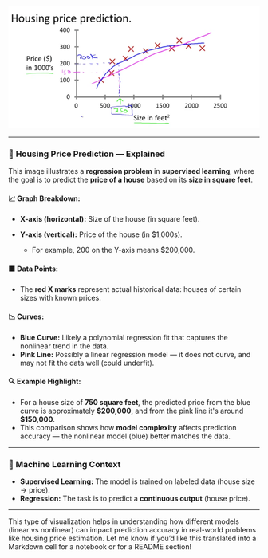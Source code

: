 ![Supervised Learning - Coursera](images/Supervised-Learning-Coursera.png)

---

### 🏡 **Housing Price Prediction — Explained**

This image illustrates a **regression problem** in **supervised learning**, where the goal is to predict the **price of a house** based on its **size in square feet**.

#### 📈 Graph Breakdown:

* **X-axis (horizontal):** Size of the house (in square feet).
* **Y-axis (vertical):** Price of the house (in \$1,000s).

  * For example, 200 on the Y-axis means \$200,000.

#### 🟧 Data Points:

* The **red X marks** represent actual historical data: houses of certain sizes with known prices.

#### 📉 Curves:

* **Blue Curve:** Likely a polynomial regression fit that captures the nonlinear trend in the data.
* **Pink Line:** Possibly a linear regression model — it does not curve, and may not fit the data well (could underfit).

#### 🔍 Example Highlight:

* For a house size of **750 square feet**, the predicted price from the blue curve is approximately **\$200,000**, and from the pink line it's around **\$150,000**.
* This comparison shows how **model complexity** affects prediction accuracy — the nonlinear model (blue) better matches the data.

---

### 🧠 Machine Learning Context

* **Supervised Learning:** The model is trained on labeled data (house size → price).
* **Regression:** The task is to predict a **continuous output** (house price).

---

This type of visualization helps in understanding how different models (linear vs nonlinear) can impact prediction accuracy in real-world problems like housing price estimation. Let me know if you’d like this translated into a Markdown cell for a notebook or for a README section!
